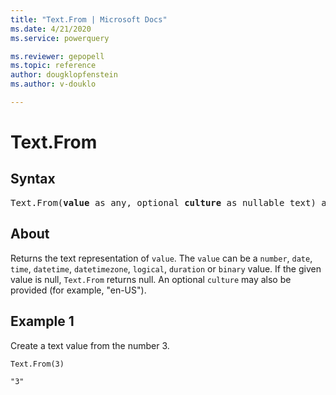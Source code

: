 ```yaml
---
title: "Text.From | Microsoft Docs"
ms.date: 4/21/2020
ms.service: powerquery

ms.reviewer: gepopell
ms.topic: reference
author: dougklopfenstein
ms.author: v-douklo

---
```

# Text.From

## Syntax

<pre>
Text.From(<b>value</b> as any, optional <b>culture</b> as nullable text) as nullable text
</pre>
  
## About  
Returns the text representation of `value`. The `value` can be a `number`, `date`, `time`, `datetime`, `datetimezone`, `logical`, `duration` or `binary` value. If the given value is null, `Text.From` returns null. An optional `culture` may also be provided (for example, "en-US").

## Example 1
Create a text value from the number 3.

```powerquery-m
Text.From(3)
```

`"3"`
